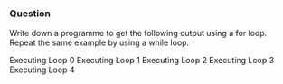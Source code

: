 <h3>Question</h3>

Write down a programme to get the following output using a for loop. Repeat the same example by using a while loop. 

Executing Loop  0
Executing Loop  1
Executing Loop  2
Executing Loop  3
Executing Loop  4
